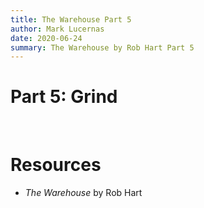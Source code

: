 ```yaml
---
title: The Warehouse Part 5
author: Mark Lucernas
date: 2020-06-24
summary: The Warehouse by Rob Hart Part 5
---
```



# Part 5: Grind


<br>

# Resources

  - _The Warehouse_ by Rob Hart

